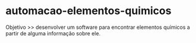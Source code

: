 # automacao-elementos-quimicos
Objetivo >> desenvolver um software para encontrar elementos químicos a partir de alguma informação sobre ele.

